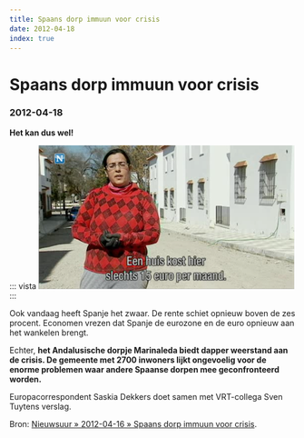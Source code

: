 ```yaml
---
title: Spaans dorp immuun voor crisis
date: 2012-04-18
index: true
---
```


# Spaans dorp immuun voor crisis
### 2012-04-18

**Het kan dus wel!**

::: vista
<img src="een-huis-kost-hier-15-euro-per-maand.png">
:::

Ook vandaag heeft Spanje het zwaar. De rente schiet opnieuw boven de zes procent. Economen vrezen dat Spanje de eurozone en de euro opnieuw aan het wankelen brengt.

Echter, **het Andalusische dorpje Marinaleda biedt dapper weerstand aan de crisis. De gemeente met 2700 inwoners lijkt ongevoelig voor de enorme problemen waar andere Spaanse dorpen mee geconfronteerd worden.**

Europacorrespondent Saskia Dekkers doet samen met VRT-collega Sven Tuytens verslag.

Bron: [Nieuwsuur » 2012-04-16 » Spaans dorp immuun voor crisis](http://nieuwsuur.nl/video/363144-spaans-dorp-immuun-voor-crisis.html).
